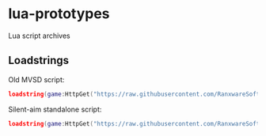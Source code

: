 # lua-prototypes

Lua script archives

## Loadstrings

Old MVSD script:
```lua
loadstring(game:HttpGet("https://raw.githubusercontent.com/RanxwareSoftworks/lua-prototypes/main/old-mvsd.lua"))()
```

Silent-aim standalone script:
```lua
loadstring(game:HttpGet("https://raw.githubusercontent.com/RanxwareSoftworks/lua-prototypes/main/revolver-standalone.lua"))()
```
